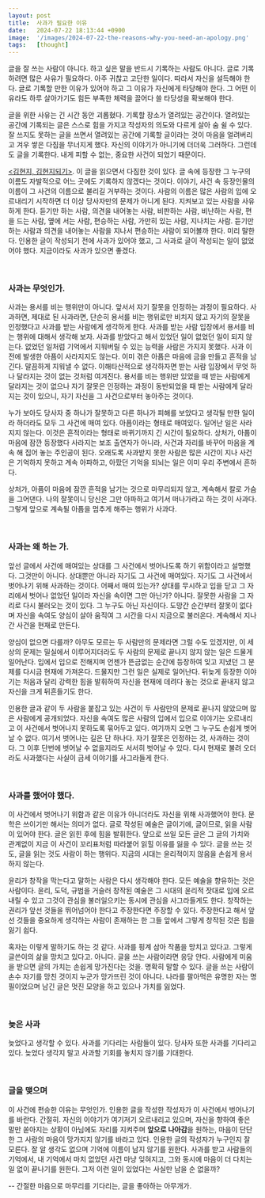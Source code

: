 ```yaml
---
layout: post
title:  사과가 필요한 이유
date:   2024-07-22 18:13:44 +0900
image:  '/images/2024-07-22-the-reasons-why-you-need-an-apology.png'
tags:   [thought]
---
```


글을 잘 쓰는 사람이 아니다. 하고 싶은 말을 반드시 기록하는 사람도 아니다. 글로 기록하려면 많은 사유가 필요하다. 아주 귀찮고 고단한 일이다. 따라서 자신을 설득해야 한다. 글로 기록할 만한 이유가 있어야 하고 그 이유가 자신에게 타당해야 한다. 그 어떤 이유라도 하루 살아가기도 힘든 부족한 체력을 끌어다 쓸 타당성을 확보해야 한다.

글을 위한 사유는 긴 시간 동안 괴롭혔다. 기록할 장소가 열려있는 공간이다. 열려있는 공간에 기록되는 글은 스스로 힘을 가지고 작성자의 의도와 다르게 살아 숨 쉴 수 있다. 잘 쓰지도 못하는 글을 쓰면서 열려있는 공간에 기록할 글이라는 것이 마음을 얼려버리고 겨우 쌓은 다짐을 무너지게 했다. 자신의 이야기가 아니기에 더더욱 그러하다. 그런데도 글을 기록한다. 내게 피할 수 없는, 중요한 사건이 되었기 때문이다.

[<김현지, 김현지되기>](https://blog.naver.com/pasilda/223488600534). 이 글을 읽으면서 다짐한 것이 있다. 글 속에 등장한 그 누구의 이름도 자발적으로 어느 곳에도 기록하지 않겠다는 것이다. 이야기, 사건 속 등장인물의 이름이 그 사건의 이름으로 불리길 거부하는 것이다. 사람의 이름은 많은 사람의 입에 오르내리기 시작하면 더 이상 당사자만의 문제가 아니게 된다. 지켜보고 있는 사람을 사유하게 한다. 듣기만 하는 사람, 의견을 내어놓는 사람, 비판하는 사람, 비난하는 사람, 편을 드는 사람, 옆에 서는 사람, 편승하는 사람, 가만히 있는 사람, 지나치는 사람. 듣기만 하는 사람과 의견을 내어놓는 사람을 지나서 편승하는 사람이 되어볼까 한다. 미리 말한다. 인용한 글이 작성되기 전에 사과가 있어야 했고, 그 사과로 글이 작성되는 일이 없었어야 했다. 지금이라도 사과가 있으면 좋겠다.

<br />

### 사과는 무엇인가.

사과는 용서를 비는 행위만이 아니다. 앞서서 자기 잘못을 인정하는 과정이 필요하다. 사과하면, 제대로 된 사과라면, 단순히 용서를 비는 행위로만 비치지 않고 자기의 잘못을 인정했다고 사과를 받는 사람에게 생각하게 한다. 사과를 받는 사람 입장에서 용서를 비는 행위에 대해서 생각해 보자. 사과를 받았다고 해서 있었던 일이 없었던 일이 되지 않는다. 없었던 일처럼 기억에서 지워버릴 수 있는 능력을 사람은 가지지 못했다. 사과 이전에 발생한 아픔이 사라지지도 않는다. 이미 겪은 아픔은 마음에 금을 만들고 흔적을 남긴다. 말끔하게 지워낼 수 없다. 이해타산적으로 생각하자면 받는 사람 입장에서 무엇 하나 달라지는 것이 없는 것처럼 여겨진다. 용서를 비는 행위만 있었을 때 받는 사람에게 달라지는 것이 없으나 자기 잘못은 인정하는 과정이 동반되었을 때 받는 사람에게 달라지는 것이 있으니, 자기 자신을 그 사건으로부터 놓아주는 것이다. 

누가 보아도 당사자 중 하나가 잘못하고 다른 하나가 피해를 보았다고 생각될 만한 일이라 하더라도 모두 그 사건에 매여 있다. 아픔이라는 형태로 매여있다. 일어난 일은 사라지지 않는다. 이것은 흔적이라는 형태로 바뀌기까지 긴 시간이 필요하다. 상처가, 아픔이 마음에 잠깐 등장했다 사라지는 보조 출연자가 아니라, 사건과 자리를 바꾸어 마음을 계속 해 집어 놓는 주인공이 된다. 오래도록 사과받지 못한 사람은 많은 시간이 지나 사건은 기억하지 못하고 계속 아파하고, 아팠던 기억을 되뇌는 일은 이미 우리 주변에서 흔하다.

상처가, 아픔이 마음에 잠깐 흔적을 남기는 것으로 마무리되지 않고, 계속해서 칼로 가슴을 그어댄다. 나의 잘못이니 당신은 그만 아파하고 여기서 떠나가라고 하는 것이 사과다. 그렇게 앞으로 계속될 아픔을 멈추게 해주는 행위가 사과다.

<br />

### 사과는 왜 하는 가.

앞선 글에서 사건에 매여있는 상대를 그 사건에서 벗어나도록 하기 위함이라고 설명했다. 그것만이 아니다. 상대뿐만 아니라 자기도 그 사건에 매여있다. 자기도 그 사건에서 벗어나기 위해 사과하는 것이다. 어째서 매여 있는가? 상대를 무시하고 입을 닫고 그 자리에서 벗어나 없었던 일이라 자신을 속이면 그만 아닌가? 아니다. 잘못한 사람을 그 자리로 다시 불러오는 것이 있다. 그 누구도 아닌 자신이다. 도망간 순간부터 잘못이 없다며 자신을 속여도 양심이 살아 움직여 그 시간을 다시 지금으로 불러온다. 계속해서 지나간 사건을 현재로 만든다. 

양심이 없으면 다를까? 아무도 모르는 두 사람만의 문제라면 그럴 수도 있겠지만, 이 세상의 문제는 밀실에서 이루어지더라도 두 사람의 문제로 끝나지 않지 않는 일은 드물게 일어난다. 입에서 입으로 전해지며 언젠가 뜬금없는 순간에 등장하여 잊고 지냈던 그 문제를 다시금 현재에 가져온다. 드물지만 그런 일은 실제로 일어난다. 뒤늦게 등장한 이야기는 처음과 달리 강력한 힘을 발휘하여 자신을 현재에 데려다 놓는 것으로 끝내지 않고 자신을 크게 뒤흔들기도 한다.

인용한 글과 같이 두 사람을 붙잡고 있는 사건이 두 사람만의 문제로 끝나지 않았으며 많은 사람에게 공개되었다. 자신을 속여도 많은 사람의 입에서 입으로 이야기는 오르내리고 이 사건에서 벗어나지 못하도록 묶어두고 있다. 여기까지 오면 그 누구도 손쉽게 벗어날 수 없다. 여기서 벗어나는 길은 단 하나다. 자기 잘못은 인정하는 것, 사과하는 것이다. 그 이후 단번에 벗어날 수 없을지라도 서서히 벗어날 수 있다. 다시 현재로 불려 오더라도 사과했다는 사실이 금세 이야기를 사그라들게 한다. 

<br />

### 사과를 했어야 했다.

이 사건에서 벗어나기 위함과 같은 이유가 아니더라도 자신을 위해 사과했어야 한다. 문학은 쓰이기만 해서는 의미가 없다. 글로 작성된 예술은 글이기에, 글이므로, 읽을 사람이 있어야 한다. 글은 읽힌 후에 힘을 발휘한다. 앞으로 쓰일 모든 글은 그 글의 가치와 관계없이 지금 이 사건이 꼬리표처럼 따라붙어 읽힐 이유를 잃을 수 있다. 글을 쓰는 것도, 글을 읽는 것도 사람이 하는 행위다. 지금의 시대는 윤리적이지 않음을 손쉽게 용서하지 않는다. 

윤리가 창작을 막는다고 말하는 사람은 다시 생각해야 한다. 모든 예술을 향유하는 것은 사람이다. 윤리, 도덕, 규범을 거슬러 창작된 예술은 그 시대의 윤리적 잣대로 입에 오르내릴 수 있고 그것이 관심을 불러일으키는 동시에 관심을 사그라들게도 한다. 창작하는 권리가 앞선 것들을 뛰어넘어야 한다고 주장한다면 주장할 수 있다. 주장한다고 해서 앞선 것들을 중요하게 생각하는 사람이 존재하는 한 그들 앞에서 그렇게 창작된 것은 힘을 잃기 쉽다.

혹자는 이렇게 말하기도 하는 것 같다. 사과를 핑계 삼아 작품을 망치고 있다고. 그렇게 글쓴이의 삶을 망치고 있다고. 아니다. 글을 쓰는 사람이라면 응당 안다. 사람에게 미움을 받으면 글의 가치는 손쉽게 망가진다는 것을. 명확히 말할 수 있다. 글을 쓰는 사람이 손수 자기를 망친 것이지 누군가 망가뜨린 것이 아니다. 나라를 팔아먹은 유명한 자는 명필이었으며 남긴 글은 멋진 모양을 하고 있으나 가치를 잃었다.

<br />

### 늦은 사과

늦었다고 생각할 수 있다. 사과를 기다리는 사람들이 있다. 당사자 또한 사과를 기다리고 있다. 늦었다 생각지 말고 사과할 기회를 놓치지 않기를 기대한다.

<br />

### 글을 맺으며

이 사건에 편승한 이유는 무엇인가. 인용한 글을 작성한 작성자가 이 사건에서 벗어나기를 바란다. 간절히. 자신의 이야기가 여기저기 오르내리고 있으며, 자신을 향하여 좋은 말만 쏟아지는 상황이 아님에도 자리를 지켜주며 <b>앞으로 나아감</b>을 원하는, 마음이 단단한 그 사람의 마음이 망가지지 않기를 바라고 있다. 인용한 글의 작성자가 누구인지 잘 모른다. 잘 알 생각도 없으며 기억에 이름이 남지 않기를 원한다. 사과를 받고 사람들의 기억에서, 내 기억에서 마치 없었던 사건 마냥 잊혀지고, 그와 동시에 마음이 더 다치는 일 없이 끝나기를 원한다. 그저 이런 일이 있었다는 사실만 남을 순 없을까?

-- 간절한 마음으로 마무리를 기다리는, 글을 좋아하는 아무개가.